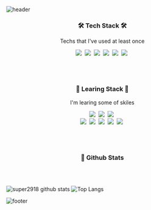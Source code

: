 ![header](https://capsule-render.vercel.app/api?type=soft&color=timeGradient&height=100&&text=>%20Hello,%20world!&fontSize=30&capsule_render&animation=twinkling)
  <h3 align="center">🛠 Tech Stack 🛠</h3>
  <p align="center">Techs that I've used at least once</p>
  <div align="center">
    <!-- <img src="https://img.shields.io/badge/쓰고자하는_텍스트-컬러코드?style=flat-square&logo=simpleicons에서_아이콘이름&logoColor=white"/></a>&nbsp  -->
    <!-- icon:  https://simpleicons.org/ -->
    <!-- 배지:  https://shields.io/ -->
    <img src="https://img.shields.io/badge/CSS-1572B6?style=flat-square&logo=CSS3&logoColor=white"/></a>&nbsp
    <img src="https://img.shields.io/badge/Sass-CC6699?style=flat-square&logo=Sass&logoColor=white"/></a>&nbsp
    <img src="https://img.shields.io/badge/HTML-E34F26?style=flat-square&logo=HTML5&logoColor=white"/></a>&nbsp
    <img src="https://img.shields.io/badge/Javascript-F7DF1E?style=flat-square&logo=Javascript&logoColor=white"/></a>&nbsp
    <img src="https://img.shields.io/badge/jQuery-0769AD?style=flat-square&logo=jQuery&logoColor=white"/></a>&nbsp
    <img src="https://img.shields.io/badge/React-61DAFB?style=flat-square&logo=React&logoColor=white"/></a>&nbsp
  </div>
  
  <br />
  <br />
  <br />
  <h3 align="center">📖 Learing Stack 📖</h3>
  <p align="center">I'm learing some of skiles</p>
  <div align="center">
    <img src="https://img.shields.io/badge/Javascript-F7DF1E?style=flat-square&logo=Javascript&logoColor=white"/></a>&nbsp
    <img src="https://img.shields.io/badge/React-61DAFB?style=flat-square&logo=React&logoColor=white"/></a>&nbsp
    <img src="https://img.shields.io/badge/Webpack-8DD6F9?style=flat-square&logo=Webpack&logoColor=white"/></a>&nbsp<br>
    <img src="https://img.shields.io/badge/MongoDB-47A248?style=flat-square&logo=MongoDB&logoColor=white"/></a>&nbsp
    <img src="https://img.shields.io/badge/Node.js-339933?style=flat-square&logo=Node.js&logoColor=white"/></a>&nbsp
    <img src="https://img.shields.io/badge/stylelint-263238?style=flat-square&logo=stylelint&logoColor=white"/></a>&nbsp
    <img src="https://img.shields.io/badge/styled-components-DB7093?style=flat-square&logo=styled-components&logoColor=white"/></a>&nbsp
    <img src="https://img.shields.io/badge/AntDegien-0170FE?style=flat-square&logo=Ant-Design&logoColor=white"/></a>&nbsp
    <!-- <img src="https://img.shields.io/badge/Vue.js-4FC08D?style=flat-square&logo=Vue.js&logoColor=white"/></a>&nbsp -->
  </div>
  <br />
  <br />
  <br />

  <h3 align="center">📌 Github Stats</h3>
  <br />
  <br />

<div text-align="middle">

![super2918 github stats](https://github-readme-stats.vercel.app/api?username=super2918&show_icons=true&layout=compact&line_height=20&hide_border=true&hide=star,prs,contribs)
![Top Langs](https://github-readme-stats.vercel.app/api/top-langs/?username=super2918&layout=compact&langs_count=8&card_width=300px&hide_border=true)

</div>
<!-- exclude_repo=javascript_study,super2918.github.io,node.js_project -->

<!-- ![super2918's wakatime stats](https://github-readme-stats.vercel.app/api/wakatime?username=super2918) -->

![footer](https://capsule-render.vercel.app/api?type=rect&color=timeGradient&height=10&section=footer)
